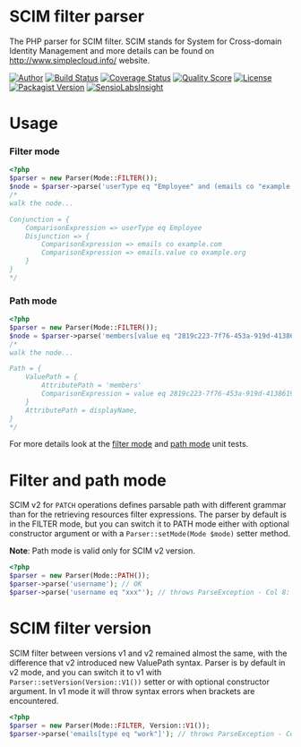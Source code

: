 # SCIM filter parser

The PHP parser for SCIM filter. SCIM stands for System for Cross-domain Identity Management and more details can be
found on http://www.simplecloud.info/ website.

[![Author](http://img.shields.io/badge/author-@tmilos-blue.svg?style=flat-square)](https://twitter.com/tmilos77)
[![Build Status](https://travis-ci.org/tmilos/scim-filter-parser.svg?branch=master)](https://travis-ci.org/tmilos/scim-filter-parser)
[![Coverage Status](https://coveralls.io/repos/github/tmilos/scim-filter-parser/badge.svg?branch=master)](https://coveralls.io/github/tmilos/scim-filter-parser?branch=master)
[![Quality Score](https://img.shields.io/scrutinizer/g/tmilos/scim-filter-parser.svg?style=flat-square)](https://scrutinizer-ci.com/g/tmilos/scim-filter-parser)
[![License](https://img.shields.io/packagist/l/tmilos/scim-filter-parser.svg)](https://packagist.org/packages/tmilos/scim-filter-parser)
[![Packagist Version](https://img.shields.io/packagist/v/tmilos/scim-filter-parser.svg?style=flat-square)](https://packagist.org/packages/tmilos/scim-filter-parser)
[![SensioLabsInsight](https://insight.sensiolabs.com/projects/cc1043a0-daa9-481b-9840-109bdb43543b/mini.png)](https://insight.sensiolabs.com/projects/cc1043a0-daa9-481b-9840-109bdb43543b)


# Usage

### Filter mode

```php
<?php
$parser = new Parser(Mode::FILTER());
$node = $parser->parse('userType eq "Employee" and (emails co "example.com" or emails.value co "example.org")');
/*
walk the node...

Conjunction = {
    ComparisonExpression => userType eq Employee
    Disjunction => {
        ComparisonExpression => emails co example.com
        ComparisonExpression => emails.value co example.org
    }
}
*/
```

### Path mode

```php
<?php
$parser = new Parser(Mode::FILTER());
$node = $parser->parse('members[value eq "2819c223-7f76-453a-919d-413861904646"].displayName');
/*
walk the node...

Path = {
    ValuePath = {
        AttributePath = 'members'
        ComparisonExpression = value eq 2819c223-7f76-453a-919d-413861904646
    }
    AttributePath = displayName,
}
*/
```

For more details look at the [filter mode](tests/ParserFilterModeTest.php) and [path mode](tests/ParserPathModeTest.php) unit tests.


# Filter and path mode

SCIM v2 for ``PATCH`` operations defines parsable path with different grammar than for the retrieving resources filter expressions.
The parser by default is in the FILTER mode, but you can switch it to PATH mode either with optional constructor argument or
with a ``Parser::setMode(Mode $mode)`` setter method.

**Note**: Path mode is valid only for SCIM v2 version.

```php
<?php
$parser = new Parser(Mode::PATH());
$parser->parse('username'); // OK
$parser->parse('username eq "xxx"'); // throws ParseException - Col 8: Expected end of input, but got ' '
```


# SCIM filter version

SCIM filter between versions v1 and v2 remained almost the same, with the difference that v2 introduced new ValuePath syntax.
Parser is by default in v2 mode, and you can switch it to v1 with ``Parser::setVersion(Version::V1())`` setter or with optional
constructor argument. In v1 mode it will throw syntax errors when brackets are encountered.

```php
<?php
$parser = new Parser(Mode::FILTER, Version::V1());
$parser->parse('emails[type eq "work"]'); // throws ParseException - Col 6: Expected SP, got '['
```
